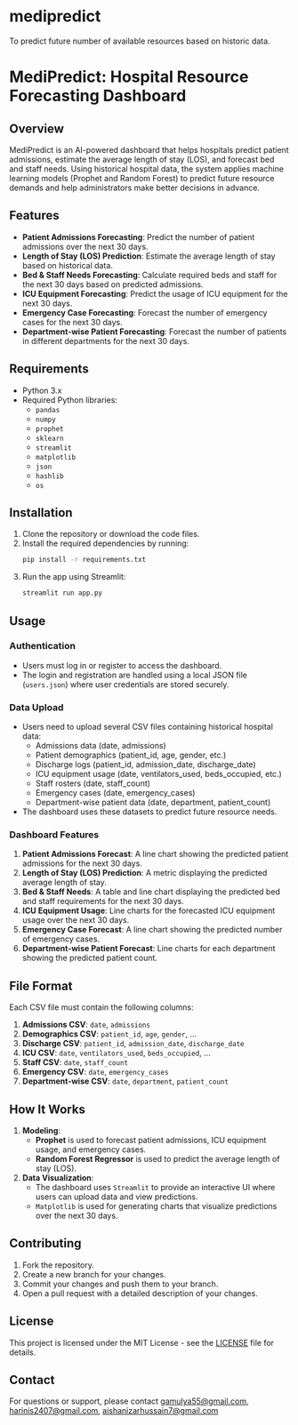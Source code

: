 # medipredict
To predict future number of available resources based on historic data.
# MediPredict: Hospital Resource Forecasting Dashboard

## Overview
MediPredict is an AI-powered dashboard that helps hospitals predict patient admissions, estimate the average length of stay (LOS), and forecast bed and staff needs. Using historical hospital data, the system applies machine learning models (Prophet and Random Forest) to predict future resource demands and help administrators make better decisions in advance.

## Features
- **Patient Admissions Forecasting**: Predict the number of patient admissions over the next 30 days.
- **Length of Stay (LOS) Prediction**: Estimate the average length of stay based on historical data.
- **Bed & Staff Needs Forecasting**: Calculate required beds and staff for the next 30 days based on predicted admissions.
- **ICU Equipment Forecasting**: Predict the usage of ICU equipment for the next 30 days.
- **Emergency Case Forecasting**: Forecast the number of emergency cases for the next 30 days.
- **Department-wise Patient Forecasting**: Forecast the number of patients in different departments for the next 30 days.

## Requirements
- Python 3.x
- Required Python libraries:
  - `pandas`
  - `numpy`
  - `prophet`
  - `sklearn`
  - `streamlit`
  - `matplotlib`
  - `json`
  - `hashlib`
  - `os`

## Installation
1. Clone the repository or download the code files.
2. Install the required dependencies by running:
   ```bash
   pip install -r requirements.txt
   ```
3. Run the app using Streamlit:
   ```bash
   streamlit run app.py
   ```

## Usage
### Authentication
- Users must log in or register to access the dashboard.
- The login and registration are handled using a local JSON file (`users.json`) where user credentials are stored securely.

### Data Upload
- Users need to upload several CSV files containing historical hospital data:
  - Admissions data (date, admissions)
  - Patient demographics (patient_id, age, gender, etc.)
  - Discharge logs (patient_id, admission_date, discharge_date)
  - ICU equipment usage (date, ventilators_used, beds_occupied, etc.)
  - Staff rosters (date, staff_count)
  - Emergency cases (date, emergency_cases)
  - Department-wise patient data (date, department, patient_count)
- The dashboard uses these datasets to predict future resource needs.

### Dashboard Features
1. **Patient Admissions Forecast**: A line chart showing the predicted patient admissions for the next 30 days.
2. **Length of Stay (LOS) Prediction**: A metric displaying the predicted average length of stay.
3. **Bed & Staff Needs**: A table and line chart displaying the predicted bed and staff requirements for the next 30 days.
4. **ICU Equipment Usage**: Line charts for the forecasted ICU equipment usage over the next 30 days.
5. **Emergency Case Forecast**: A line chart showing the predicted number of emergency cases.
6. **Department-wise Patient Forecast**: Line charts for each department showing the predicted patient count.

## File Format
Each CSV file must contain the following columns:
1. **Admissions CSV**: `date`, `admissions`
2. **Demographics CSV**: `patient_id`, `age`, `gender`, ...
3. **Discharge CSV**: `patient_id`, `admission_date`, `discharge_date`
4. **ICU CSV**: `date`, `ventilators_used`, `beds_occupied`, ...
5. **Staff CSV**: `date`, `staff_count`
6. **Emergency CSV**: `date`, `emergency_cases`
7. **Department-wise CSV**: `date`, `department`, `patient_count`

## How It Works
1. **Modeling**:
   - **Prophet** is used to forecast patient admissions, ICU equipment usage, and emergency cases.
   - **Random Forest Regressor** is used to predict the average length of stay (LOS).
2. **Data Visualization**:
   - The dashboard uses `Streamlit` to provide an interactive UI where users can upload data and view predictions.
   - `Matplotlib` is used for generating charts that visualize predictions over the next 30 days.

## Contributing
1. Fork the repository.
2. Create a new branch for your changes.
3. Commit your changes and push them to your branch.
4. Open a pull request with a detailed description of your changes.

## License
This project is licensed under the MIT License - see the [LICENSE](LICENSE) file for details.

## Contact
For questions or support, please contact gamulya55@gmail.com, harinis2407@gmail.com, aishanizarhussain7@gmail.com


